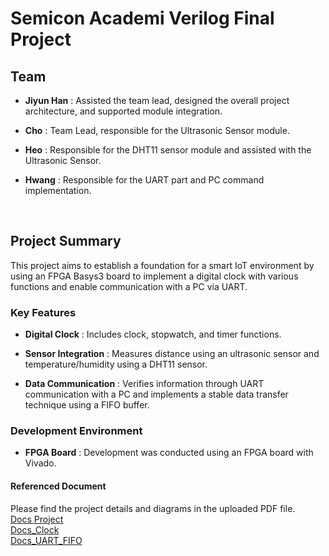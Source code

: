 # Semicon Academi Verilog Final Project
## Team
- **Jiyun Han** : Assisted the team lead, designed the overall project architecture, and supported module integration.

- **Cho** : Team Lead, responsible for the Ultrasonic Sensor module.

- **Heo** : Responsible for the DHT11 sensor module and assisted with the Ultrasonic Sensor.

- **Hwang** : Responsible for the UART part and PC command implementation.

  <br>

## Project Summary
This project aims to establish a foundation for a smart IoT environment by using an FPGA Basys3 board to implement a digital clock with various functions and enable communication with a PC via UART.

### Key Features
- **Digital Clock** : Includes clock, stopwatch, and timer functions.

- **Sensor Integration** : Measures distance using an ultrasonic sensor and temperature/humidity using a DHT11 sensor.

- **Data Communication** : Verifies information through UART communication with a PC and implements a stable data transfer technique using a FIFO buffer.

### Development Environment
- **FPGA Board** : Development was conducted using an FPGA board with Vivado.

#### Referenced Document
Please find the project details and diagrams in the uploaded PDF file. <br>
[Docs Project](https://github.com/J-HanRyang/Semicon_Academi/tree/main/FPGA_Digital_Clock%20With%202%20Sensors/Docs) <br>
[Docs_Clock](https://github.com/J-HanRyang/Semicon_Academi/tree/main/FPGA_Digital_Clock%20With%202%20Sensors/Clock/Docs) <br>
[Docs_UART_FIFO](https://github.com/J-HanRyang/Semicon_Academi/tree/main/FPGA_Digital_Clock%20With%202%20Sensors/UART_FIFO/Docs)
